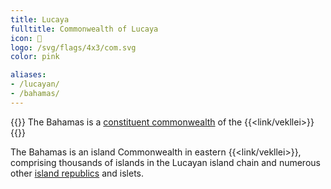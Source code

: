 ```yaml
---
title: Lucaya
fulltitle: Commonwealth of Lucaya
icon: 🌹
logo: /svg/flags/4x3/com.svg
color: pink

aliases:
- /lucayan/
- /bahamas/
---
```

{{<note series>}}
 The Bahamas is a [constituent commonwealth](/constituents/) of the {{<link/vekllei>}}
{{</note>}}

The Bahamas is an island Commonwealth in eastern {{<link/vekllei>}}, comprising thousands of islands in the Lucayan island chain and numerous other [island republics](/republics/) and islets.
